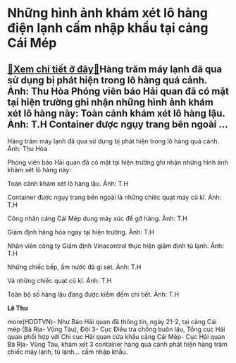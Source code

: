 Những hình ảnh khám xét lô hàng điện lạnh cấm nhập khẩu tại cảng Cái Mép
========================================================================

[:gift:Xem chi tiết ở đây:gift:](https://hddtvn.com/nhung-hinh-anh-kham-xet-lo-hang-dien-lanh-cam-nhap-khau-tai-cang-cai-mep/)Hàng trăm máy lạnh đã qua sử dụng bị phát hiện trong lô hàng quá cảnh. Ảnh: Thu Hòa Phóng viên báo Hải quan đã có mặt tại hiện trường ghi nhận những hình ảnh khám xét lô hàng này: Toàn cảnh khám xét lô hàng lậu. Ảnh: T.H Container được ngụy trang bên ngoài …
------------------------------------------------------------------------------------------------------------------------------------------------------------------------------------------------------------------------------------------------------------------







 






 Hàng trăm máy lạnh đã qua sử dụng bị phát hiện trong lô hàng quá cảnh. Ảnh: Thu Hòa 


Phóng viên báo Hải quan đã có mặt tại hiện trường ghi nhận những hình ảnh khám xét lô hàng này:









 






Toàn cảnh khám xét lô hàng lậu. Ảnh: T.H










 






Container được ngụy trang bên ngoài là những chiêc quạt máy cũ kĩ. Ảnh: T.H










 






Công nhân cảng Cái Mép dung máy xúc để gỡ hàng. Ảnh: T.H










 






Giám định hàng hóa ngay tại hiện trường. Ảnh: T.H










 






Nhân viên công ty Giám định Vinacontrol thực hiện giám định tủ lạnh. Ảnh: T.H










 






Những chiếc bếp, ấm nước đã gỉ sét. Ảnh: T.H










 






Và những chiếc quạt cũ kĩ. Ảnh: T.H










 






Toàn bộ số hàng lậu đang được kiểm đếm chi tiết. Ảnh: T.H






**Lê Thu**



more(HDDTVN)- Như Báo Hải quan đã thông tin, ngày 21-2, tại cảng Cái mép (Bà Rịa- Vũng Tàu), Đội 3- Cục Điều tra chống buôn lậu, Tổng cục Hải quan phối hợp với Chi cục Hải quan cửa khẩu cảng Cái Mép- Cục Hải quan Bà Rịa- Vũng Tàu, khám xét 3 container hàng quá cảnh phát hiện hàng trăm chiếc máy lạnh, tủ lạnh… cấm nhập khẩu.

